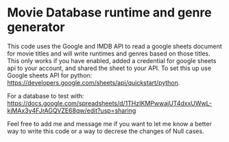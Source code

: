 # Movie Database runtime and genre generator

This code uses the Google and IMDB API to read a google sheets document for movie titles and will write runtimes and genres based on those titles. This only works if you have enabled, added a credential for google sheets api to your account, and shared the sheet to your API. To set this up use Google sheets API for python: https://developers.google.com/sheets/api/quickstart/python.

For a database to test with: https://docs.google.com/spreadsheets/d/1THzIKMPwwajUT4dxxUWwL-kjMAx3y4FJrAGQVZE68qw/edit?usp=sharing

Feel free to add me and message me if you want to let me know a better way to write this code or a way to decrese the changes of Null cases.
